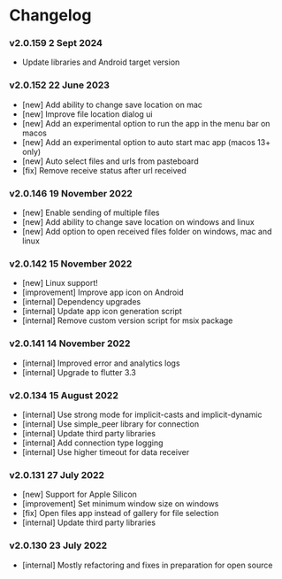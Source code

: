 # Changelog

### v2.0.159 2 Sept 2024

- Update libraries and Android target version

### v2.0.152 22 June 2023

- [new] Add ability to change save location on mac
- [new] Improve file location dialog ui
- [new] Add an experimental option to run the app in the menu bar on macos
- [new] Add an experimental option to auto start mac app (macos 13+ only)
- [new] Auto select files and urls from pasteboard
- [fix] Remove receive status after url received

### v2.0.146 19 November 2022

- [new] Enable sending of multiple files
- [new] Add ability to change save location on windows and linux
- [new] Add option to open received files folder on windows, mac and linux

### v2.0.142 15 November 2022

- [new] Linux support!
- [improvement] Improve app icon on Android
- [internal] Dependency upgrades
- [internal] Update app icon generation script
- [internal] Remove custom version script for msix package

### v2.0.141 14 November 2022

- [internal] Improved error and analytics logs
- [internal] Upgrade to flutter 3.3

### v2.0.134 15 August 2022

- [internal] Use strong mode for implicit-casts and implicit-dynamic
- [internal] Use simple_peer library for connection
- [internal] Update third party libraries
- [internal] Add connection type logging
- [internal] Use higher timeout for data receiver

### v2.0.131 27 July 2022

- [new] Support for Apple Silicon
- [improvement] Set minimum window size on windows
- [fix] Open files app instead of gallery for file selection
- [internal] Update third party libraries

### v2.0.130 23 July 2022

- [internal] Mostly refactoring and fixes in preparation for open source
